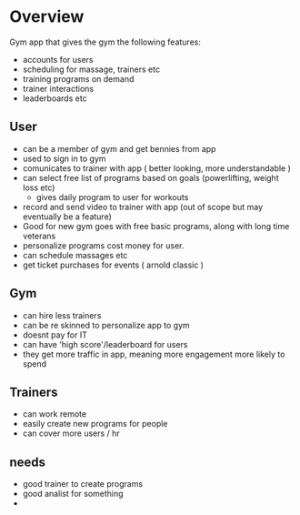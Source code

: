 # Overview
Gym app that gives the gym the following features:
  - accounts for users
  - scheduling for massage, trainers etc
  - training programs on demand
  - trainer interactions
  - leaderboards etc

## User
  - can be a member of gym and get bennies from app
  - used to sign in to gym
  - comunicates to trainer with app ( better looking, more understandable )
  - can select free list of programs based on goals (powerlifting, weight loss etc)
    -  gives daily program to user for workouts
  - record and send video to trainer with app (out of scope but may eventually be a feature)
  - Good for new gym goes with free basic programs, along with long time veterans
  - personalize programs cost money for user.
  - can schedule massages etc
  - get ticket purchases for events ( arnold classic )


## Gym
  - can hire less trainers
  - can be re skinned to personalize app to gym
  - doesnt pay for IT
  - can have 'high score'/leaderboard for users
  - they get more traffic in app, meaning more engagement more likely to spend


## Trainers
  - can work remote
  - easily create new programs for people
  - can cover more users / hr


## needs
  - good trainer to create programs
  - good analist for something
  - 
